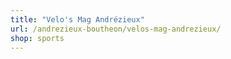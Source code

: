 ```yaml
---
title: "Velo's Mag Andrézieux"
url: /andrezieux-boutheon/velos-mag-andrezieux/
shop: sports
---
```

